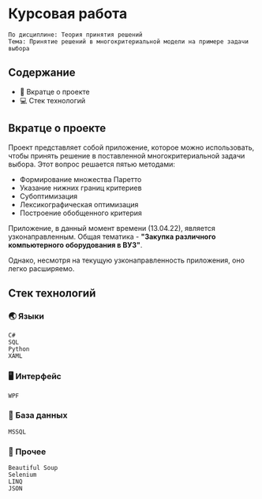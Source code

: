 # Курсовая работа

```
По дисциплине: Теория принятия решений
Тема: Принятие решений в многокритериальной модели на примере задачи выбора
```
## Содержание
- :bookmark_tabs: Вкратце о проекте
- :computer: Стек технологий
## Вкратце о проекте
Проект представляет собой приложение, которое можно использовать, чтобы принять решение в поставленной многокритериальной задачи выбора. Этот вопрос решается пятью методами:
- Формирование множества Паретто
- Указание нижних границ критериев
- Субоптимизация
- Лексикографическая оптимизация
-  Построение обобщенного критерия

Приложение, в данный момент времени (13.04.22), является узконаправленным. Общая тематика - **"Закупка различного компьютерного оборудования в ВУЗ"**.

Однако, несмотря на текущую узконаправленность приложения, оно легко расширяемо.
## Стек технологий
### :earth_asia: Языки
```
C#
SQL
Python
XAML
```
### :desktop_computer: Интерфейс
```
WPF
```
### :floppy_disk: База данных
```
MSSQL
```
### :scroll: Прочее
```
Beautiful Soup
Selenium
LINQ
JSON
```
